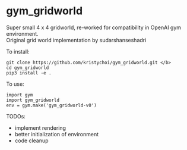 # gym_gridworld

Super small 4 x 4 gridworld, re-worked for compatibility in OpenAI gym environment.</br>
Original grid world implementation by sudarshanseshadri </br>

To install:
```
git clone https://github.com/kristychoi/gym_gridworld.git </b>
cd gym_gridworld
pip3 install -e .
```

To use:
```
import gym
import gym_gridworld
env = gym.make('gym_gridworld-v0')
```

TODOs:
- implement rendering
- better initialization of environment
- code cleanup

